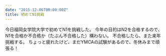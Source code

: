 ```yaml
---
date: "2015-12-06T00:00:00Z"
title: 初めてN1挑戦
---
```


今日福岡女学院大学で初めてN1を挑戦した。
今年の目的はN2を合格するので、N1を合格か不合格か（たぶん不合格した）構わない。
不合格したら、また来年挑戦する。
ちょっと疲れたけど、まだYMCAの試験があるので、冬休みまで頑張る！
